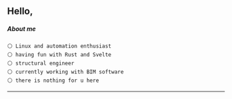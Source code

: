 Hello,  
---

##### About me
`⚪ Linux and automation enthusiast `  
`⚪ having fun with Rust and Svelte `  
`⚪ structural engineer`  
`⚪ currently working with BIM software`  
`⚪ there is nothing for u here `  



---
